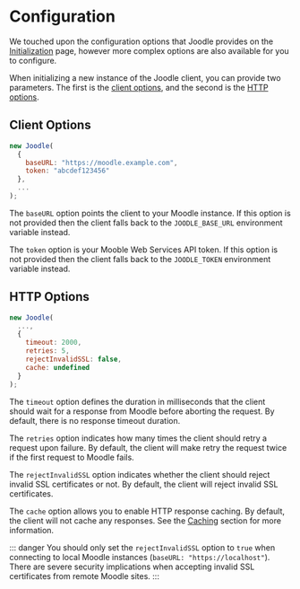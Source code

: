 # Configuration

We touched upon the configuration options that Joodle provides on the [Initialization](/guide/initialization.html) page, however more complex options are also available for you to configure.

When initializing a new instance of the Joodle client, you can provide two parameters. The first is the [client options](#client-options), and the second is the [HTTP options](#http-options).

## Client Options

```js
new Joodle(
  {
    baseURL: "https://moodle.example.com",
    token: "abcdef123456"
  },
  ...
);
```

The `baseURL` option points the client to your Moodle instance. If this option is not provided then the client falls back to the `JOODLE_BASE_URL` environment variable instead.

The `token` option is your Mooble Web Services API token. If this option is not provided then the client falls back to the `JOODLE_TOKEN` environment variable instead.

## HTTP Options

```js
new Joodle(
  ...,
  {
    timeout: 2000,
    retries: 5,
    rejectInvalidSSL: false,
    cache: undefined
  }
);
```

The `timeout` option defines the duration in milliseconds that the client should wait for a response from Moodle before aborting the request. By default, there is no response timeout duration.

The `retries` option indicates how many times the client should retry a request upon failure. By default, the client will make retry the request twice if the first request to Moodle fails.

The `rejectInvalidSSL` option indicates whether the client should reject invalid SSL certificates or not. By default, the client will reject invalid SSL certificates.

The `cache` option allows you to enable HTTP response caching. By default, the client will not cache any responses. See the [Caching](/guide/caching.html) section for more information.

::: danger
You should only set the `rejectInvalidSSL` option to `true` when connecting to local Moodle instances (`baseURL: "https://localhost"`). There are severe security implications when accepting invalid SSL certificates from remote Moodle sites.
:::

